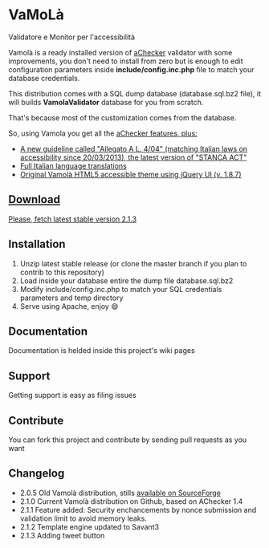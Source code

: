 # VaMoLà

Validatore e Monitor per l'accessibilità

Vamolà is a ready installed version of [aChecker](https://github.com/inclusive-design/aChecker) validator with some improvements,
you don't need to install from zero but is enough to edit configuration parameters inside __include/config.inc.php__ file to match your database credentials.

This distribution comes with a SQL dump database (database.sql.bz2 file), it will builds **VamolaValidator** database for you from scratch.

That's because most of the customization comes from the database.

So, using Vamola you get all the <a href="https://github.com/atutor/AChecker" title="AChecker Project on Github">aChecker features, plus:

* A new guideline called "Allegato A L. 4/04" (matching Italian laws on accessibility since 20/03/2013), the latest version of "STANCA ACT"
* Full Italian language translations
* Original Vamolà HTML5 accessible theme using jQuery UI (v. 1.8.7)


## Download

Please, fetch [latest stable version 2.1.3](https://github.com/RegioneER/Vamola/archive/v2.1.3.zip)

## Installation

 1. Unzip latest stable release (or clone the master branch if you plan to contrib to this repository)
 2. Load inside your database entire the dump file database.sql.bz2
 3. Modify include/config.inc.php to match your SQL credentials parameters and temp directory
 4. Serve using Apache, enjoy :smile:

## Documentation

Documentation is helded inside this project's wiki pages

## Support

Getting support is easy as filing issues

## Contribute

You can fork this project and contribute by sending pull requests as you want

## Changelog

 - 2.0.5 Old Vamolà distribution, stills [available on SourceForge](http://sourceforge.net/projects/vamola-validate/)
 - 2.1.0 Current Vamolà distribution on Github, based on AChecker 1.4
 - 2.1.1 Feature added: Security enchancements by nonce submission and validation limit to avoid memory leaks.
 - 2.1.2 Template engine updated to Savant3
 - 2.1.3 Adding tweet button
